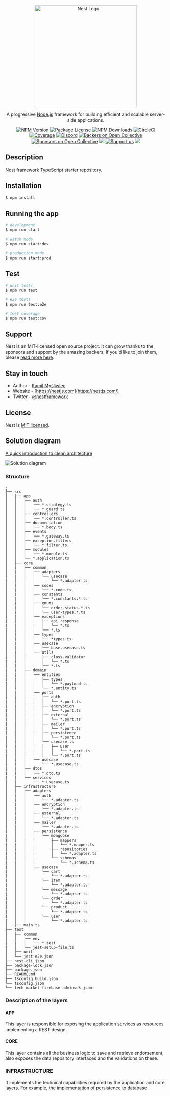 <p align="center">
  <a href="http://nestjs.com/" target="blank"><img src="https://nestjs.com/img/logo_text.svg" width="320" alt="Nest Logo" /></a>
</p>

[circleci-image]: https://img.shields.io/circleci/build/github/nestjs/nest/master?token=abc123def456
[circleci-url]: https://circleci.com/gh/nestjs/nest

  <p align="center">A progressive <a href="http://nodejs.org" target="_blank">Node.js</a> framework for building efficient and scalable server-side applications.</p>
    <p align="center">
<a href="https://www.npmjs.com/~nestjscore" target="_blank"><img src="https://img.shields.io/npm/v/@nestjs/core.svg" alt="NPM Version" /></a>
<a href="https://www.npmjs.com/~nestjscore" target="_blank"><img src="https://img.shields.io/npm/l/@nestjs/core.svg" alt="Package License" /></a>
<a href="https://www.npmjs.com/~nestjscore" target="_blank"><img src="https://img.shields.io/npm/dm/@nestjs/common.svg" alt="NPM Downloads" /></a>
<a href="https://circleci.com/gh/nestjs/nest" target="_blank"><img src="https://img.shields.io/circleci/build/github/nestjs/nest/master" alt="CircleCI" /></a>
<a href="https://coveralls.io/github/nestjs/nest?branch=master" target="_blank"><img src="https://coveralls.io/repos/github/nestjs/nest/badge.svg?branch=master#9" alt="Coverage" /></a>
<a href="https://discord.gg/G7Qnnhy" target="_blank"><img src="https://img.shields.io/badge/discord-online-brightgreen.svg" alt="Discord"/></a>
<a href="https://opencollective.com/nest#backer" target="_blank"><img src="https://opencollective.com/nest/backers/badge.svg" alt="Backers on Open Collective" /></a>
<a href="https://opencollective.com/nest#sponsor" target="_blank"><img src="https://opencollective.com/nest/sponsors/badge.svg" alt="Sponsors on Open Collective" /></a>
  <a href="https://paypal.me/kamilmysliwiec" target="_blank"><img src="https://img.shields.io/badge/Donate-PayPal-ff3f59.svg"/></a>
    <a href="https://opencollective.com/nest#sponsor"  target="_blank"><img src="https://img.shields.io/badge/Support%20us-Open%20Collective-41B883.svg" alt="Support us"></a>
  <a href="https://twitter.com/nestframework" target="_blank"><img src="https://img.shields.io/twitter/follow/nestframework.svg?style=social&label=Follow"></a>
</p>
  <!--[![Backers on Open Collective](https://opencollective.com/nest/backers/badge.svg)](https://opencollective.com/nest#backer)
  [![Sponsors on Open Collective](https://opencollective.com/nest/sponsors/badge.svg)](https://opencollective.com/nest#sponsor)-->

## Description

[Nest](https://github.com/nestjs/nest) framework TypeScript starter repository.

## Installation

```bash
$ npm install
```

## Running the app

```bash
# development
$ npm run start

# watch mode
$ npm run start:dev

# production mode
$ npm run start:prod
```

## Test

```bash
# unit tests
$ npm run test

# e2e tests
$ npm run test:e2e

# test coverage
$ npm run test:cov
```

## Support

Nest is an MIT-licensed open source project. It can grow thanks to the sponsors and support by the amazing backers. If you'd like to join them, please [read more here](https://docs.nestjs.com/support).

## Stay in touch

- Author - [Kamil Myśliwiec](https://kamilmysliwiec.com)
- Website - [https://nestjs.com](https://nestjs.com/)
- Twitter - [@nestframework](https://twitter.com/nestframework)

## License

Nest is [MIT licensed](LICENSE).

## Solution diagram

[A quick introduction to clean architecture](https://www.freecodecamp.org/news/a-quick-introduction-to-clean-architecture-990c014448d2/)

![Solution diagram](https://cdn-media-1.freecodecamp.org/images/oVVbTLR5gXHgP8Ehlz1qzRm5LLjX9kv2Zri6)

### Structure

```
.
├── src
│   ├── app
│   │   ├── auth
│   │   │   └── *.strategy.ts
│   │   │   └── *.guard.ts
│   │   ├── controllers
│   │   │   └── *.controller.ts
│   │   ├── documentation
│   │   │   └── *.body.ts
│   │   ├── events
│   │   │   └── *.gateway.ts
│   │   ├── exception.filters
│   │   │   └── *.filter.ts
│   │   ├── modules
│   │   │   └── *.module.ts
│   │   └── *.application.ts
│   ├── core
│   |   ├── common
│   |   │   ├── adapters
│   |   │   │   └── usecase
|   │   |   │       └── *.adapter.ts
│   |   │   ├── codes
│   |   │   │   └── *.code.ts
│   |   │   ├── constants
│   |   │   │   └── *.constants.*.ts
│   |   │   ├── enums
│   |   │   │   └── order-status.*.ts
│   |   │   │   └── user-types.*.ts
│   |   │   ├── exceptions
|   │   |   │   ├── api.response
|   |   │   |   │   └── *.ts
|   │   |   │   └── *.ts
│   |   │   ├── types
│   |   │   │   └── *types.ts
│   |   │   ├── usecase
│   |   │   │   └── base.usecase.ts
│   |   │   └── utils
|   │   |       ├── class.validator
|   |   │       │   └── *.ts
│   |   │       └── *.ts
|   |   ├── domain
│   |   │   ├── entities
|   |   |   |   ├── types
|   │   |   │   │   └── *.payload.ts
│   |   │   │   └── *.entity.ts
│   |   │   ├── ports
|   |   |   |   ├── auth
|   │   |   │   |   └── *.port.ts
|   |   |   |   ├── encryption
|   │   |   │   │   └── *.port.ts
|   |   |   |   ├── external
|   │   |   │   │   └── *.port.ts
|   |   |   |   ├── mailer
|   │   |   │   │   └── *.port.ts
|   |   |   |   ├── persistence
|   │   |   │   │   └── *.port.ts
│   |   │   │   └── usecase.ts
|   |   |   |   |   ├── user
|   │   |   │   │   │   └── *.port.ts
|   │   |   │   │   └── *.port.ts
│   |   │   └── usecase
│   |   │       └── *.usecase.ts
|   |   ├── dtos
|   |   |   └── *.dto.ts
|   |   └── services
|   |       └── *.usecase.ts
│   ├── infrastructure
│   │   ├── adapters
│   |   │   ├── auth
│   |   │   │   └── *.adapter.ts
│   |   │   ├── encryption
│   |   │   │   └── *.adapter.ts
│   |   │   ├── external
│   |   │   │   └── *.adapter.ts
│   |   │   ├── mailer
│   |   │   │   └── *.adapter.ts
|   │   │   ├── persistence
|   │   │   │   └── mongoose
|   |   |   |       ├── mappers
|   |   │   |       │   └── *.mapper.ts
│   |   │   |       ├── repositories
|   |   │   |       │   └── *.adapter.ts
|   │   |   │       └── schemas
|   |   │   |           └── *.schema.ts
|   │   │   └── usecase
|   │   │       └── cart
|   │   │           └── *.adapter.ts
|   │   │       └── item
|   │   │           └── *.adapter.ts
|   │   │       └── message
|   │   │           └── *.adapter.ts
|   │   │       └── order
|   │   │           └── *.adapter.ts
|   │   │       └── product
|   │   │           └── *.adapter.ts
|   │   │       └── user
|   │   │           └── *.adapter.ts
│   ├── main.ts
├── test
│   ├── common
│   │   ├── env
|   |   │   └── *.test
|   │   └── jest-setup-file.ts
│   ├── unit
│   └── jest-e2e.json
├── nest-cli.json
├── package-lock.json
├── package.json
├── README.md
├── tsconfig.build.json
└── tsconfig.json
└── tech-market-firebase-adminsdk.json

```

### Description of the layers

#### APP

This layer is responsible for exposing the application services as resources implementing a REST design.

#### CORE

This layer contains all the business logic to save and retrieve endorsement, also exposes the data repository interfaces and the validations on these.

### INFRASTRUCTURE

It implements the technical capabilities required by the application and core layers. For example, the implementation of persistence to database
